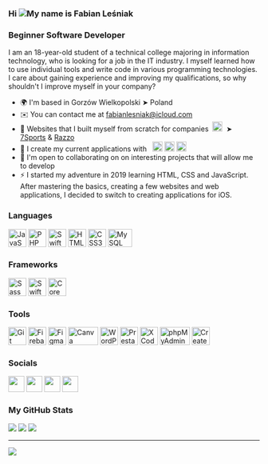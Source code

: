 ### Hi ![](https://user-images.githubusercontent.com/18350557/176309783-0785949b-9127-417c-8b55-ab5a4333674e.gif)My name is Fabian Leśniak
### Beginner Software Developer<br/>
I am an 18-year-old student of a technical college majoring in information technology, who is looking for a job in the IT industry. I myself learned how to use individual tools and write code in various programming technologies. I care about gaining experience and improving my qualifications, so why shouldn't I improve myself in your company?
* 🌍  I'm based in Gorzów Wielkopolski ➤ Poland
* ✉️  You can contact me at [fabianlesniak@icloud.com](mailto:fabianlesniak@icloud.com)
* 🚀  Websites that I built myself from scratch for companies &nbsp;<a href="https://pl.wordpress.org" target="_blank" rel="noreferrer"><img src="https://github.com/savaqe21/savaqe21/assets/113838982/1bbaa432-5331-4a0b-bfe2-7376fe8cd81d" width="20" height="20" alt="WordPress" /></a>&nbsp; ➤ [7Sports](https://7sports.pl) & [Razzo](https://razzo.com.pl) 
* 🧠  I create my current applications with &nbsp; <img src="https://github.com/savaqe21/savaqe21/assets/113838982/4760a9bb-21a1-4e39-aef4-6295fdd4a0b3"
 alt="Swift" width="20" height="20"> <img src="https://github.com/savaqe21/savaqe21/assets/113838982/05b8ae36-a824-47e6-8444-12644c6f641f"
 alt="SwiftUI" width="20" height="20"> <img src="https://github.com/savaqe21/savaqe21/assets/113838982/b448f2e4-f05a-4410-a41c-16bc2faba3d8"
 alt="CoreML" width="20" height="20">
* 🤝  I'm open to collaborating on on interesting projects that will allow me to develop
* ⚡️  I started my adventure in 2019 learning HTML, CSS and JavaScript. After mastering the basics, creating a few websites and web applications, I decided to switch to creating applications for iOS.

### Languages
<p align="left">
<a href="https://developer.mozilla.org/en-US/docs/Web/JavaScript" target="_blank" rel="noreferrer"><img src="https://raw.githubusercontent.com/danielcranney/readme-generator/main/public/icons/skills/javascript-colored.svg" width="36" height="36" alt="JavaScript" /></a>
<a href="https://www.php.net/" target="_blank" rel="noreferrer"><img src="https://raw.githubusercontent.com/danielcranney/readme-generator/main/public/icons/skills/php-colored.svg" width="36" height="36" alt="PHP" /></a>
<a href="https://developer.apple.com/swift/" target="_blank" rel="noreferrer"><img src="https://github.com/savaqe21/savaqe21/assets/113838982/4760a9bb-21a1-4e39-aef4-6295fdd4a0b3" width="36" height="36" alt="Swift" /></a>
<a href="https://developer.mozilla.org/en-US/docs/Glossary/HTML5" target="_blank" rel="noreferrer"><img src="https://raw.githubusercontent.com/danielcranney/readme-generator/main/public/icons/skills/html5-colored.svg" width="36" height="36" alt="HTML5" /></a>
<a href="https://www.w3.org/TR/CSS/#css" target="_blank" rel="noreferrer"><img src="https://raw.githubusercontent.com/danielcranney/readme-generator/main/public/icons/skills/css3-colored.svg" width="36" height="36" alt="CSS3" /></a>
<a href="https://www.mysql.com/" target="_blank" rel="noreferrer"><img src="https://github.com/savaqe21/savaqe21/assets/113838982/a855df0f-170d-443a-a92e-0a17ced8c3db" width="48" height="36" alt="MySQL" /></a>
</p>

### Frameworks
<p align="left">
<a href="https://sass-lang.com/" target="_blank" rel="noreferrer"><img src="https://raw.githubusercontent.com/danielcranney/readme-generator/main/public/icons/skills/sass-colored.svg" width="36" height="36" alt="Sass" /></a>
<a href="https://developer.apple.com/xcode/swiftui/" target="_blank" rel="noreferrer"><img src="https://github.com/savaqe21/savaqe21/assets/113838982/05b8ae36-a824-47e6-8444-12644c6f641f" width="36" height="36" alt="SwiftUI" /></a>
<a href="https://developer.apple.com/machine-learning/core-ml/" target="_blank" rel="noreferrer"><img src="https://github.com/savaqe21/savaqe21/assets/113838982/b448f2e4-f05a-4410-a41c-16bc2faba3d8" width="36" height="36" alt="CoreML" /></a>
</p>

### Tools
<p align="left">
<a href="https://git-scm.com/" target="_blank" rel="noreferrer"><img src="https://raw.githubusercontent.com/danielcranney/readme-generator/main/public/icons/skills/git-colored.svg" width="36" height="36" alt="Git" /></a> 
<a href="https://firebase.google.com/" target="_blank" rel="noreferrer"><img src="https://raw.githubusercontent.com/danielcranney/readme-generator/main/public/icons/skills/firebase-colored.svg" width="36" height="36" alt="Firebase" /></a>
<a href="https://www.figma.com/" target="_blank" rel="noreferrer"><img src="https://raw.githubusercontent.com/danielcranney/readme-generator/main/public/icons/skills/figma-colored.svg" width="36" height="36" alt="Figma" /></a>
<a href="https://www.canva.com/pl_pl/" target="_blank" rel="noreferrer"><img src="https://github.com/savaqe21/savaqe21/assets/113838982/216411d2-8eb9-467c-ba64-a42a85967df3" width="60" height="36" alt="Canva" /></a>
<a href="https://pl.wordpress.org" target="_blank" rel="noreferrer"><img src="https://github.com/savaqe21/savaqe21/assets/113838982/1bbaa432-5331-4a0b-bfe2-7376fe8cd81d" width="36" height="36" alt="WordPress" /></a>
<a href="https://pl.prestashop.com" target="_blank" rel="noreferrer"><img src="https://github.com/savaqe21/savaqe21/assets/113838982/9f474eca-9e1e-41ec-b2a5-878126dd5a57" width="36" height="36" alt="PrestaShop" /></a>
<a href="https://developer.apple.com/xcode/" target="_blank" rel="noreferrer"><img src="https://github.com/savaqe21/savaqe21/assets/113838982/67c08dd9-e2c3-4275-80df-51626d957e99" width="36" height="36" alt="XCode" /></a>
<a href="https://www.phpmyadmin.net" target="_blank" rel="noreferrer"><img src="https://github.com/savaqe21/savaqe21/assets/113838982/f819f1ea-3c15-40b7-b382-3b45a853fc49" width="60" height="36" alt="phpMyAdmin" /></a>
<a href="https://developer.apple.com/machine-learning/create-ml/" target="_blank" rel="noreferrer"><img src="https://github.com/savaqe21/savaqe21/assets/113838982/30edf512-b79a-4e4d-89de-9e297ac41260" width="36" height="36" alt="CreateML" /></a>
</p>

 ### Socials  
 
 <p align="left"> <a href="https://www.github.com/savaqe21" target="_blank" rel="noreferrer"><img src="https://raw.githubusercontent.com/danielcranney/readme-generator/main/public/icons/socials/github-dark.svg" width="32" height="32" /></a> <a href="https://www.linkedin.com/in/fabianlesniak" target="_blank" rel="noreferrer"><img src="https://raw.githubusercontent.com/danielcranney/readme-generator/main/public/icons/socials/linkedin.svg" width="32" height="32" /></a> <a href="https://stackoverflow.com/users/21834625/savaqe21" target="_blank" rel="noreferrer"><img src="https://raw.githubusercontent.com/danielcranney/readme-generator/main/public/icons/socials/stackoverflow.svg" width="32" height="32" /></a> <a href="https://leetcode.com/savaqe/" target="_blank" rel="noreferrer"><img src="https://github.com/savaqe21/savaqe21/assets/113838982/f66e656b-e1f9-489a-bc41-0fd0c21d59fc" width="32" height="32" /></a></p>

### My GitHub Stats

![](https://github-readme-stats.vercel.app/api?username=savaqe21&theme=radical&hide_border=true&include_all_commits=true&count_private=true)
![](https://github-readme-stats.vercel.app/api/top-langs/?username=savaqe21&theme=radical&hide_border=true&include_all_commits=false&count_private=false&layout=compact)
![](https://github-readme-streak-stats.herokuapp.com/?user=savaqe21&theme=radical&hide_border=true)

---
[![](https://visitcount.itsvg.in/api?id=savaqe21&icon=2&color=12)](https://visitcount.itsvg.in)
